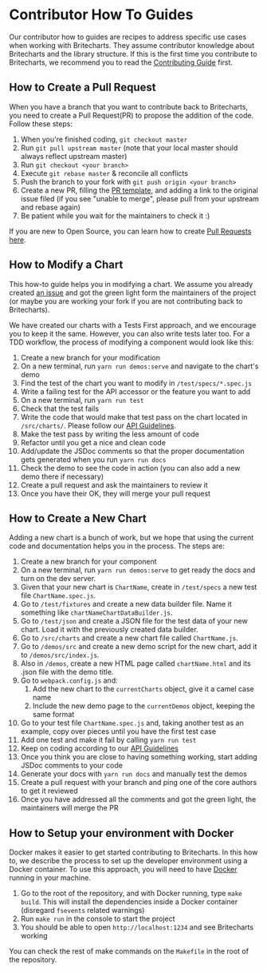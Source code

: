 # Contributor How To Guides
Our contributor how to guides are recipes to address specific use cases when working with Britecharts. They assume contributor knowledge about Britecharts and the library structure. If this is the first time you contribute to Britecharts, we recommend you to read the [Contributing Guide][contributing] first.

## How to Create a Pull Request
When you have a branch that you want to contribute back to Britecharts, you need to create a Pull Request(PR) to propose the addition of the code. Follow these steps:

1. When you're finished coding, `git checkout master`
2. Run `git pull upstream master` (note that your local master should always reflect upstream master)
3. Run `git checkout <your branch>`
4. Execute `git rebase master` & reconcile all conflicts
5. Push the branch to your fork with `git push origin <your branch>`
6. Create a new PR, filling the [PR template][PRTemplate], and adding a link to the original issue filed (if you see "unable to merge", please pull from your upstream and rebase again)
7. Be patient while you wait for the maintainers to check it :)

If you are new to Open Source, you can learn how to create [Pull Requests here](makeAPR).


## How to Modify a Chart
This how-to guide helps you in modifying a chart. We assume you already created [an issue][issues] and got the green light form the maintainers of the project (or maybe you are working your fork if you are not contributing back to Britecharts).

We have created our charts with a Tests First approach, and we encourage you to keep it the same. However, you can also write tests later too. For a TDD workflow, the process of modifying a component would look like this:

1. Create a new branch for your modification
1. On a new terminal, run ``yarn run demos:serve`` and navigate to the chart's demo
1. Find the test of the chart you want to modify in ``/test/specs/*.spec.js``
1. Write a failing test for the API accessor or the feature you want to add
1. On a new terminal, run ``yarn run test``
1. Check that the test fails
1. Write the code that would make that test pass on the chart located in ``/src/charts/``. Please follow our [API Guidelines][styleguide].
1. Make the test pass by writing the less amount of code
1. Refactor until you get a nice and clean code
1. Add/update the JSDoc comments so that the proper documentation gets generated when you run ``yarn run docs``
1. Check the demo to see the code in action (you can also add a new demo there if necessary)
1. Create a pull request and ask the maintainers to review it
1. Once you have their OK, they will merge your pull request


## How to Create a New Chart
Adding a new chart is a bunch of work, but we hope that using the current code and documentation helps you in the process. The steps are:

1. Create a new branch for your component
1. On a new terminal, run ``yarn run demos:serve`` to get ready the docs and turn on the dev server.
1. Given that your new chart is ``ChartName``, create in ``/test/specs`` a new test file ``ChartName.spec.js``.
2. Go to ``/test/fixtures`` and create a new data builder file. Name it something like ``chartNameChartDataBuilder.js``.
3. Go to ``/test/json`` and create a JSON file for the test data of your new chart. Load it with the previously created data builder.
4. Go to ``/src/charts`` and create a new chart file called ``ChartName.js``.
5. Go to ``/demos/src`` and create a new demo script for the new chart, add it to ``/demos/src/index.js``.
6. Also in ``/demos``, create a new HTML page called ``chartName.html`` and its .json file with the demo title.
7. Go to ``webpack.config.js`` and:
    1. Add the new chart to the ``currentCharts`` object, give it a camel case name
    2. Include the new demo page to the ``currentDemos`` object, keeping the same format
8. Go to your test file ``ChartName.spec.js`` and, taking another test as an example, copy over pieces until you have the first test case
1. Add one test and make it fail by calling ``yarn run test``
1. Keep on coding according to our [API Guidelines][styleguide]
1. Once you think you are close to having something working, start adding JSDoc comments to your code
1. Generate your docs with ``yarn run docs`` and manually test the demos
1. Create a pull request with your branch and ping one of the core authors to get it reviewed
1. Once you have addressed all the comments and got the green light, the maintainers will merge the PR


## How to Setup your environment with Docker
Docker makes it easier to get started contributing to Britecharts. In this how to, we describe the process to set up the developer environment using a Docker container. To use this approach, you will need to have [Docker][docker] running in your machine.

1. Go to the root of the repository, and with Docker running, type `make build`. This will install the dependencies inside a Docker container (disregard `fsevents` related warnings)
1. Run `make run` in the console to start the project
1. You should be able to open `http://localhost:1234` and see Britecharts working

You can check the rest of make commands on the `Makefile` in the root of the repository.


[styleguide]: http://eventbrite.github.io/britecharts/topics-index.html#toc5__anchor
[contributing]: https://github.com/eventbrite/britecharts/blob/master/.github/CONTRIBUTING.md
[issues]: https://github.com/eventbrite/britecharts/issues?q=is%3Aissue+is%3Aopen+sort%3Aupdated-desc
[PRTemplate]: https://github.com/eventbrite/britecharts/blob/master/.github/PULL_REQUEST_TEMPLATE.md
[makeAPR]: http://makeapullrequest.com/
[docker]: https://docs.docker.com/